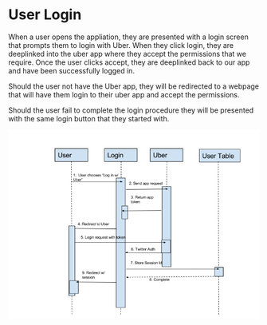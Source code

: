 # User Login

When a user opens the appliation, they are presented with a login screen that prompts them to login with Uber. When they click login, they are deeplinked into the uber app where they accept the permissions that we require. Once the user clicks accept, they are deeplinked back to our app and have been successfully logged in.

Should the user not have the Uber app, they will be redirected to a webpage that will have them login to their uber app and accept the permissions.

Should the user fail to complete the login procedure they will be presented with the same login button that they started with.

![Login Diagram](/img/login_uml.png)